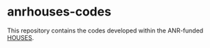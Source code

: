 # anrhouses-codes

This repository contains the codes developed within the ANR-funded [HOUSES](https://anrhouses.github.io/).
